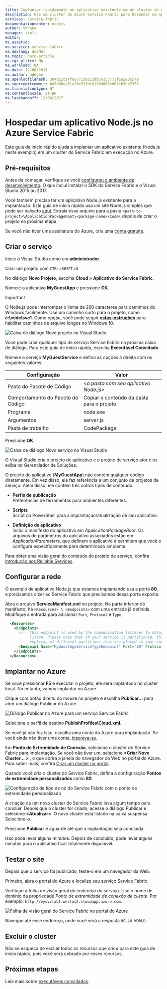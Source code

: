```yaml
---
title: Implantar rapidamente um aplicativo existente em um cluster do Azure Service Fabric
description: Use um cluster do Azure Service Fabric para hospedar um aplicativo Node.js existente com o Visual Studio.
services: service-fabric
documentationcenter: nodejs
author: thraka
manager: timlt
editor: 
ms.assetid: 
ms.service: service-fabric
ms.devlang: dotNet
ms.topic: hero-article
ms.tgt_pltfrm: NA
ms.workload: NA
ms.date: 12/06/2017
ms.author: adegeo
ms.openlocfilehash: 304d22c14f6877138213db14333773f1e293c57a
ms.sourcegitcommit: b07d06ea51a20e32fdc61980667e801cb5db7333
ms.translationtype: HT
ms.contentlocale: pt-BR
ms.lasthandoff: 12/08/2017
---
```

# <a name="host-a-nodejs-application-on-azure-service-fabric"></a>Hospedar um aplicativo Node.js no Azure Service Fabric

Este guia de início rápido ajuda a implantar um aplicativo existente (Node.js neste exemplo) em um cluster do Service Fabric em execução no Azure.

## <a name="prerequisites"></a>Pré-requisitos

Antes de começar, verifique se você [configurou o ambiente de desenvolvimento](service-fabric-get-started.md). O que inclui instalar o SDK do Service Fabric e o Visual Studio 2015 ou 2017.

Você também precisa ter um aplicativo Node.js existente para a implantação. Este guia de início rápido usa um site Node.js simples que pode ser baixado [aqui][download-sample]. Extraia esse arquivo para a pasta `<path-to-project>\ApplicationPackageRoot\<package-name>\Code\` depois de criar o projeto na próxima etapa.

Se você não tiver uma assinatura do Azure, crie uma [conta gratuita][create-account].

## <a name="create-the-service"></a>Criar o serviço

Inicie o Visual Studio como um **administrador**.

Criar um projeto com `CTRL`+`SHIFT`+`N`

No diálogo **Novo Projeto**, escolha **Cloud > Aplicativo do Service Fabric**.

Nomeie o aplicativo **MyGuestApp** e pressione **OK**.

>[!IMPORTANT]
>O Node.js pode interromper o limite de 260 caracteres para caminhos do Windows facilmente. Use um caminho curto para o projeto, como **c:\code\svc1**. Como opção, você pode seguir **[estas instruções](https://stackoverflow.com/a/41687101/1664231)** para habilitar caminhos de arquivo longos no Windows 10.
   
![Caixa de diálogo Novo projeto no Visual Studio][new-project]

Você pode criar qualquer tipo de serviço Service Fabric na próxima caixa de diálogo. Para este guia de início rápido, escolha **Executável Convidado**.

Nomeie o serviço **MyGuestService** e defina as opções à direita com os seguintes valores:

| Configuração                   | Valor |
| ------------------------- | ------ |
| Pasta do Pacote de Código       | _&lt;a pasta com seu aplicativo Node.js&gt;_ |
| Comportamento do Pacote de Código     | Copiar o conteúdo da pasta para o projeto |
| Programa                   | node.exe |
| Argumentos                 | server.js |
| Pasta de trabalho            | CodePackage |

Pressione **OK**.

![Caixa de diálogo Novo serviço no Visual Studio][new-service]

O Visual Studio cria o projeto de aplicativo e o projeto de serviço ator e os exibe no Gerenciador de Soluções.

O projeto de aplicativo (**MyGuestApp**) não contém qualquer código diretamente. Em vez disso, ele faz referência a um conjunto de projetos de serviço. Além disso, ele contém três outros tipos de conteúdo:

* **Perfis de publicação**  
Preferências de ferramentas para ambientes diferentes.

* **Scripts**  
Script do PowerShell para a implantação/atualização de seu aplicativo.

* **Definição de aplicativo**  
Inclui o manifesto do aplicativo em *ApplicationPackageRoot*. Os arquivos de parâmetros do aplicativo associados estão em *ApplicationParameters*, que definem o aplicativo e permitem que você o configure especificamente para determinado ambiente.
    
Para obter uma visão geral do conteúdo do projeto de serviço, confira [Introdução aos Reliable Services](service-fabric-reliable-services-quick-start.md).

## <a name="set-up-networking"></a>Configurar a rede

O exemplo de aplicativo Node.js que estamos implantando usa a porta **80**, e precisamos dizer ao Service Fabric que precisamos dessa porta exposta.

Abra o arquivo **ServiceManifest.xml** no projeto. Na parte inferior do manifesto, há `<Resources> \ <Endpoints>` com uma entrada já definida. Modifique a entrada para adicionar `Port`, `Protocol` e `Type`. 

```xml
  <Resources>
    <Endpoints>
      <!-- This endpoint is used by the communication listener to obtain the port on which to 
           listen. Please note that if your service is partitioned, this port is shared with 
           replicas of different partitions that are placed in your code. -->
      <Endpoint Name="MyGuestAppServiceTypeEndpoint" Port="80" Protocol="http" Type="Input" />
    </Endpoints>
  </Resources>
```

## <a name="deploy-to-azure"></a>Implantar no Azure

Se você pressionar **F5** e executar o projeto, ele será implantado no cluster local. No entanto, vamos implantar no Azure.

Clique com botão direito do mouse no projeto e escolha **Publicar...**  para abrir um diálogo Publicar no Azure.

![Diálogo Publicar no Azure para um serviço Service Fabric][publish]

Selecione o perfil de destino **PublishProfiles\Cloud.xml**.

Se você já não fez isso, escolha uma conta do Azure para implantação. Se você ainda não tiver uma conta, [inscreva-se][create-account].

Em **Ponto de Extremidade de Conexão**, selecione o cluster do Service Fabric para implantação. Se você não tiver um, selecione  **&lt;Criar Novo Cluster... &gt;** , o que abrirá a janela do navegador da Web no portal do Azure. Para saber mais, confira [Criar um cluster no portal](service-fabric-cluster-creation-via-portal.md#create-cluster-in-the-azure-portal). 

Quando você cria o cluster do Service Fabric, defina a configuração **Pontos de extremidade personalizados** como **80**.

![Configuração de tipo de nó do Service Fabric com o ponto de extremidade personalizado][custom-endpoint]

A criação de um novo cluster do Service Fabric leva algum tempo para concluir. Depois que o cluster for criado, acesse o diálogo Publicar e selecione  **&lt;Atualizar&gt;**. O novo cluster está listado na caixa suspensa. Selecione-o.

Pressione **Publicar** e aguarde até que a implantação seja concluída.

Isso pode levar alguns minutos. Depois de concluído, pode levar alguns minutos para o aplicativo ficar totalmente disponível.

## <a name="test-the-website"></a>Testar o site

Depois que o serviço foi publicado, teste-o em um navegador da Web. 

Primeiro, abra o portal do Azure e localize seu serviço Service Fabric.

Verifique a folha de visão geral do endereço do serviço. Use o nome de domínio da propriedade _Ponto de extremidade de conexão de cliente_. Por exemplo: `http://mysvcfab1.westus2.cloudapp.azure.com`.

![Folha de visão geral do Service Fabric no portal do Azure][overview]

Navegue até esse endereço, onde você verá a resposta `HELLO WORLD`.

## <a name="delete-the-cluster"></a>Excluir o cluster

Não se esqueça de excluir todos os recursos que criou para este guia de início rápido, pois você será cobrado por esses recursos.

## <a name="next-steps"></a>Próximas etapas
Leia mais sobre [executáveis convidados](service-fabric-deploy-existing-app.md).

<!-- Image References -->

[new-project]: ./media/quickstart-guest-app/new-project.png
[new-service]: ./media/quickstart-guest-app/template.png
[solution-exp]: ./media/quickstart-guest-app/solution-explorer.png
[publish]: ./media/quickstart-guest-app/publish.png
[overview]: ./media/quickstart-guest-app/overview.png
[custom-endpoint]: ./media/quickstart-guest-app/custom-endpoint.png

[download-sample]: https://github.com/MicrosoftDocs/azure-cloud-services-files/raw/temp/service-fabric-node-website.zip
[create-account]: https://azure.microsoft.com/free/?WT.mc_id=A261C142F